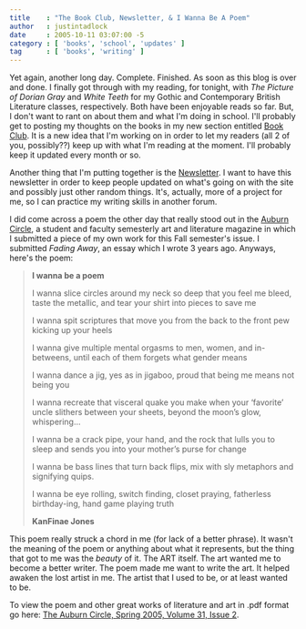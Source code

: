 ```yaml
---
title    : "The Book Club, Newsletter, & I Wanna Be A Poem"
author   : justintadlock
date     : 2005-10-11 03:07:00 -5
category : [ 'books', 'school', 'updates' ]
tag      : [ 'books', 'writing' ]
---
```


Yet again, another long day.  Complete.  Finished.  As soon as this blog is over and done.  I finally got through with my reading, for tonight, with <i> The Picture of Dorian Gray</i> and <i> White Teeth</i> for my Gothic and Contemporary British Literature classes, respectively.  Both have been enjoyable reads so far.  But, I don't want to rant on about them and what I'm doing in school.  I'll probably get to posting my thoughts on the books in my new section entitled <a href="http://justintadlock.com/reading"> Book Club</a>.  It is a new idea that I'm working on in order to let my readers (all 2 of you, possibly??) keep up with what I'm reading at the moment.  I'll probably keep it updated every month or so.

Another thing that I'm putting together is the <a href="http://justintadlock.com/newsletter"> Newsletter</a>.  I want to have this newsletter in order to keep people updated on what's going on with the site and possibly just other random things.  It's, actually, more of a project for me, so I can practice my writing skills in another forum.

I did come across a poem the other day that really stood out in the <a href="http://www.auburn.edu/circle" rel="external"> Auburn Circle</a>, a student and faculty semesterly art and literature magazine in which I submitted a piece of my own work for this Fall semester's issue.  I submitted <i> Fading Away</i>, an essay which I wrote 3 years ago.  Anyways, here's the poem:
<blockquote class="quote">
<b>I wanna be a poem</b>

I wanna slice circles
around my neck so deep
that you feel me bleed,
taste the metallic, and tear
your shirt into pieces
to save me

I wanna spit scriptures
that move you from the back
to the front pew
kicking up your heels

I wanna give multiple
mental orgasms to men,
women, and in-betweens,
until each of them forgets
what gender means

I wanna dance a jig, yes
as in jigaboo,
proud that being me means
not being you

I wanna recreate
that visceral quake you make when
your ‘favorite’ uncle slithers
between your sheets, beyond the moon’s glow,
whispering…

I wanna be a crack pipe,
your hand, and the rock that
lulls you to sleep and sends you
into your mother’s purse
for change

I wanna be bass lines that turn
back flips, mix with sly
metaphors and signifying quips.

I wanna be eye rolling,
switch finding, closet praying,
fatherless birthday-ing, hand game
playing truth

<b>KanFinae Jones</b>
</blockquote>
This poem really struck a chord in me (for lack of a better phrase).  It wasn't the meaning of the poem or anything about what it represents, but the thing that got to me was the <i> beauty</i> of it.  The ART itself.  The art wanted me to become a better writer.  The poem made me want to write the art.  It helped awaken the lost artist in me.  The artist that I used to be, or at least wanted to be.

To view the poem and other great works of literature and art in .pdf format go here: <a href="http://web6.duc.auburn.edu/circle/documents/circle-v31-i2.pdf" rel="external"> The Auburn Circle, Spring 2005, Volume 31, Issue 2</a>.
